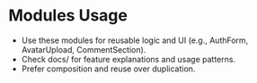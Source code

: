 # Modules Usage

- Use these modules for reusable logic and UI (e.g., AuthForm, AvatarUpload, CommentSection).
- Check docs/ for feature explanations and usage patterns.
- Prefer composition and reuse over duplication.
